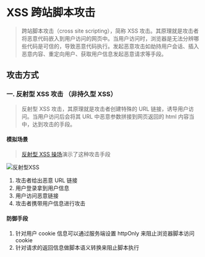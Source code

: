 # XSS 跨站脚本攻击

> 跨站脚本攻击（cross site scripting），简称 XSS 攻击。其原理就是攻击者将恶意代码嵌入到用户访问的网页中。当用户访问时，浏览器是无法分辨哪些代码是可信的，导致恶意代码执行。发起恶意攻击如劫持用户会话、插入恶意内容、重定向用户、获取用户信息发起恶意请求等手段。

## 攻击方式

### 一. 反射型 XSS 攻击 （非持久型 XSS）

> 反射型 XSS 攻击，其原理就是攻击者创建特殊的 URL 链接，诱导用户访问。当用户访问后会将其 URL 中恶意参数拼接到网页返回的 html 内容当中，达到攻击的手段。

#### 模拟场景

> [反射型 XSS 操场](https://github.com/front-end-study-program/interview-questions/tree/main/playground/%E7%BD%91%E7%BB%9C%E5%AE%89%E5%85%A8/XSS/%E5%8F%8D%E5%B0%84%E5%9E%8BXSS)演示了这种攻击手段

![反射型XSS](https://github.com/front-end-study-program/interview-questions/tree/main/playground/%E7%BD%91%E7%BB%9C%E5%AE%89%E5%85%A8/XSS/%E5%8F%8D%E5%B0%84%E5%9E%8BXSS/public/xss.png)

1. 攻击者给出恶意 URL 链接
2. 用户登录拿到用户信息
3. 用户访问恶意链接
4. 攻击者携带用户信息进行攻击

#### 防御手段

1. 针对用户 cookie 信息可以通过服务端设置 httpOnly 来阻止浏览器脚本访问 cookie
2. 针对请求的返回信息做脚本语义转换来阻止脚本执行
